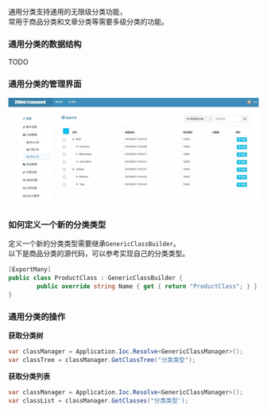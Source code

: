 通用分类支持通用的无限级分类功能，<br/>
常用于商品分类和文章分类等需要多级分类的功能。<br/>

### 通用分类的数据结构

TODO

### 通用分类的管理界面

![通用分类的管理界面](../img/generic_class.jpg)

### 如何定义一个新的分类类型

定义一个新的分类类型需要继承`GenericClassBuilder`。<br/>
以下是商品分类的源代码，可以参考实现自己的分类类型。<br/>

```csharp
[ExportMany]
public class ProductClass : GenericClassBuilder {
		public override string Name { get { return "ProductClass"; } }
}
```

### 通用分类的操作

**获取分类树**

```csharp
var classManager = Application.Ioc.Resolve<GenericClassManager>();
var classTree = classManager.GetClassTree("分类类型");
```

**获取分类列表**

```csharp
var classManager = Application.Ioc.Resolve<GenericClassManager>();
var classList = classManager.GetClasses("分类类型');
```
